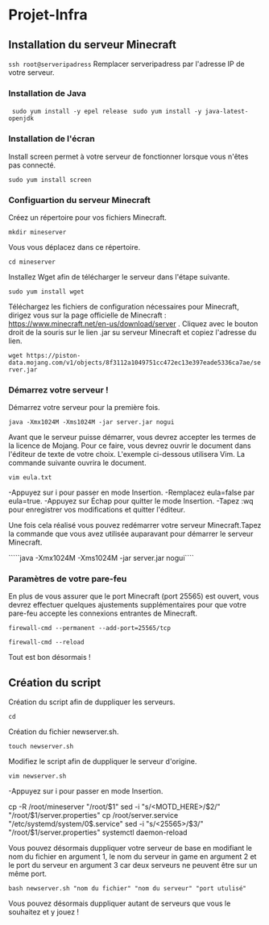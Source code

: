 # Projet-Infra

## Installation du serveur Minecraft

```` ssh root@serveripadress ```` 
Remplacer serveripadress par l'adresse IP de votre serveur.

### Installation de Java 

```` sudo yum install -y epel release````
```` sudo yum install -y java-latest-openjdk````

### Installation de l'écran

Install screen permet à votre serveur de fonctionner lorsque vous n'êtes pas connecté. 

````sudo yum install screen````

### Configuartion du serveur Minecraft

Créez un répertoire pour vos fichiers Minecraft.

````mkdir mineserver````

Vous vous déplacez dans ce répertoire. 

````cd mineserver````

Installez Wget afin de télécharger le serveur dans l'étape suivante.

````sudo yum install wget````

Téléchargez les fichiers de configuration nécessaires pour Minecraft, dirigez vous sur la page officielle de Minecraft : https://www.minecraft.net/en-us/download/server . Cliquez avec le bouton droit de la souris sur le lien .jar su serveur Minecraft et copiez l'adresse du lien. 

````wget https://piston-data.mojang.com/v1/objects/8f3112a1049751cc472ec13e397eade5336ca7ae/server.jar````

### Démarrez votre serveur ! 

Démarrez votre serveur pour la première fois.

````java -Xmx1024M -Xms1024M -jar server.jar nogui````

Avant que le serveur puisse démarrer, vous devrez accepter les termes de la licence de Mojang. Pour ce faire, vous devrez ouvrir le document dans l'éditeur de texte de votre choix. L'exemple ci-dessous utilisera Vim. La commande suivante ouvrira le document.

````vim eula.txt````

-Appuyez sur i pour passer en mode Insertion.
-Remplacez eula=false par eula=true.
-Appuyez sur Échap pour quitter le mode Insertion.
-Tapez :wq pour enregistrer vos modifications et quitter l'éditeur.

Une fois cela réalisé vous pouvez redémarrer votre serveur Minecraft.Tapez la commande que vous avez utilisée auparavant pour démarrer le serveur Minecraft.

`````java -Xmx1024M -Xms1024M -jar server.jar nogui```` 

### Paramètres de votre pare-feu 

En plus de vous assurer que le port Minecraft (port 25565) est ouvert, vous devrez effectuer quelques ajustements supplémentaires pour que votre pare-feu accepte les connexions entrantes de Minecraft. 

`````firewall-cmd --permanent --add-port=25565/tcp`````

`````firewall-cmd --reload`````

Tout est bon désormais ! 

## Création du script 

Création du script afin de duppliquer les serveurs. 

`````cd`````

Création du fichier newserver.sh.

`````touch newserver.sh`````

Modifiez le script afin de duppliquer le serveur d'origine.

`````vim newserver.sh`````

-Appuyez sur i pour passer en mode Insertion.

cp -R /root/mineserver "/root/$1"
sed -i "s/<MOTD_HERE>/$2/" "/root/$1/server.properties"
cp /root/server.service "/etc/systemd/system/0$.service"
sed -i "s/<25565>/$3/" "/root/$1/server.properties"
systemctl daemon-reload

Vous pouvez désormais duppliquer votre serveur de base en modifiant le nom du fichier en argument 1, le nom du serveur in game en argument 2 et le port du serveur en argument 3 car deux serveurs ne peuvent être sur un même port. 

`````bash newserver.sh "nom du fichier" "nom du serveur" "port utulisé"````` 

Vous pouvez désormais duppliquer autant de serveurs que vous le souhaitez et y jouez ! 